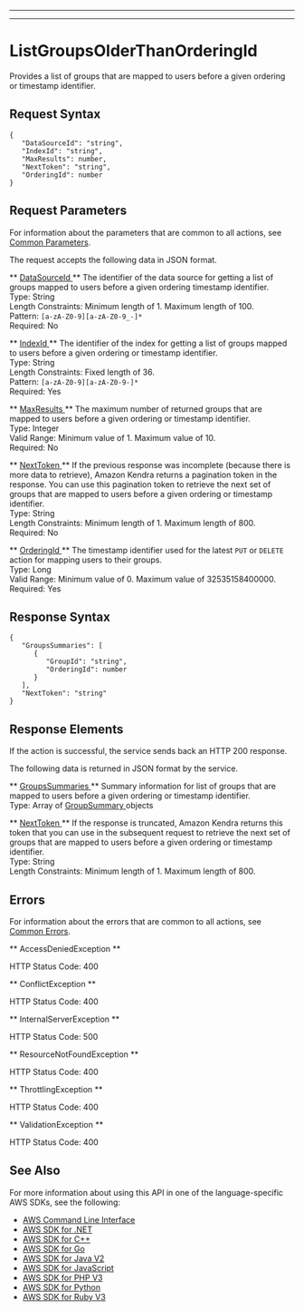 --------

--------

# ListGroupsOlderThanOrderingId<a name="API_ListGroupsOlderThanOrderingId"></a>

Provides a list of groups that are mapped to users before a given ordering or timestamp identifier\.

## Request Syntax<a name="API_ListGroupsOlderThanOrderingId_RequestSyntax"></a>

```
{
   "DataSourceId": "string",
   "IndexId": "string",
   "MaxResults": number,
   "NextToken": "string",
   "OrderingId": number
}
```

## Request Parameters<a name="API_ListGroupsOlderThanOrderingId_RequestParameters"></a>

For information about the parameters that are common to all actions, see [Common Parameters](CommonParameters.md)\.

The request accepts the following data in JSON format\.

 ** [ DataSourceId ](#API_ListGroupsOlderThanOrderingId_RequestSyntax) **   <a name="Kendra-ListGroupsOlderThanOrderingId-request-DataSourceId"></a>
The identifier of the data source for getting a list of groups mapped to users before a given ordering timestamp identifier\.  
Type: String  
Length Constraints: Minimum length of 1\. Maximum length of 100\.  
Pattern: `[a-zA-Z0-9][a-zA-Z0-9_-]*`   
Required: No

 ** [ IndexId ](#API_ListGroupsOlderThanOrderingId_RequestSyntax) **   <a name="Kendra-ListGroupsOlderThanOrderingId-request-IndexId"></a>
The identifier of the index for getting a list of groups mapped to users before a given ordering or timestamp identifier\.  
Type: String  
Length Constraints: Fixed length of 36\.  
Pattern: `[a-zA-Z0-9][a-zA-Z0-9-]*`   
Required: Yes

 ** [ MaxResults ](#API_ListGroupsOlderThanOrderingId_RequestSyntax) **   <a name="Kendra-ListGroupsOlderThanOrderingId-request-MaxResults"></a>
 The maximum number of returned groups that are mapped to users before a given ordering or timestamp identifier\.   
Type: Integer  
Valid Range: Minimum value of 1\. Maximum value of 10\.  
Required: No

 ** [ NextToken ](#API_ListGroupsOlderThanOrderingId_RequestSyntax) **   <a name="Kendra-ListGroupsOlderThanOrderingId-request-NextToken"></a>
 If the previous response was incomplete \(because there is more data to retrieve\), Amazon Kendra returns a pagination token in the response\. You can use this pagination token to retrieve the next set of groups that are mapped to users before a given ordering or timestamp identifier\.   
Type: String  
Length Constraints: Minimum length of 1\. Maximum length of 800\.  
Required: No

 ** [ OrderingId ](#API_ListGroupsOlderThanOrderingId_RequestSyntax) **   <a name="Kendra-ListGroupsOlderThanOrderingId-request-OrderingId"></a>
The timestamp identifier used for the latest `PUT` or `DELETE` action for mapping users to their groups\.  
Type: Long  
Valid Range: Minimum value of 0\. Maximum value of 32535158400000\.  
Required: Yes

## Response Syntax<a name="API_ListGroupsOlderThanOrderingId_ResponseSyntax"></a>

```
{
   "GroupsSummaries": [ 
      { 
         "GroupId": "string",
         "OrderingId": number
      }
   ],
   "NextToken": "string"
}
```

## Response Elements<a name="API_ListGroupsOlderThanOrderingId_ResponseElements"></a>

If the action is successful, the service sends back an HTTP 200 response\.

The following data is returned in JSON format by the service\.

 ** [ GroupsSummaries ](#API_ListGroupsOlderThanOrderingId_ResponseSyntax) **   <a name="Kendra-ListGroupsOlderThanOrderingId-response-GroupsSummaries"></a>
 Summary information for list of groups that are mapped to users before a given ordering or timestamp identifier\.   
Type: Array of [ GroupSummary ](API_GroupSummary.md) objects

 ** [ NextToken ](#API_ListGroupsOlderThanOrderingId_ResponseSyntax) **   <a name="Kendra-ListGroupsOlderThanOrderingId-response-NextToken"></a>
 If the response is truncated, Amazon Kendra returns this token that you can use in the subsequent request to retrieve the next set of groups that are mapped to users before a given ordering or timestamp identifier\.   
Type: String  
Length Constraints: Minimum length of 1\. Maximum length of 800\.

## Errors<a name="API_ListGroupsOlderThanOrderingId_Errors"></a>

For information about the errors that are common to all actions, see [Common Errors](CommonErrors.md)\.

 ** AccessDeniedException **   
  
HTTP Status Code: 400

 ** ConflictException **   
  
HTTP Status Code: 400

 ** InternalServerException **   
  
HTTP Status Code: 500

 ** ResourceNotFoundException **   
  
HTTP Status Code: 400

 ** ThrottlingException **   
  
HTTP Status Code: 400

 ** ValidationException **   
  
HTTP Status Code: 400

## See Also<a name="API_ListGroupsOlderThanOrderingId_SeeAlso"></a>

For more information about using this API in one of the language\-specific AWS SDKs, see the following:
+  [ AWS Command Line Interface](https://docs.aws.amazon.com/goto/aws-cli/kendra-2019-02-03/ListGroupsOlderThanOrderingId) 
+  [ AWS SDK for \.NET](https://docs.aws.amazon.com/goto/DotNetSDKV3/kendra-2019-02-03/ListGroupsOlderThanOrderingId) 
+  [ AWS SDK for C\+\+](https://docs.aws.amazon.com/goto/SdkForCpp/kendra-2019-02-03/ListGroupsOlderThanOrderingId) 
+  [ AWS SDK for Go](https://docs.aws.amazon.com/goto/SdkForGoV1/kendra-2019-02-03/ListGroupsOlderThanOrderingId) 
+  [ AWS SDK for Java V2](https://docs.aws.amazon.com/goto/SdkForJavaV2/kendra-2019-02-03/ListGroupsOlderThanOrderingId) 
+  [ AWS SDK for JavaScript](https://docs.aws.amazon.com/goto/AWSJavaScriptSDK/kendra-2019-02-03/ListGroupsOlderThanOrderingId) 
+  [ AWS SDK for PHP V3](https://docs.aws.amazon.com/goto/SdkForPHPV3/kendra-2019-02-03/ListGroupsOlderThanOrderingId) 
+  [ AWS SDK for Python](https://docs.aws.amazon.com/goto/boto3/kendra-2019-02-03/ListGroupsOlderThanOrderingId) 
+  [ AWS SDK for Ruby V3](https://docs.aws.amazon.com/goto/SdkForRubyV3/kendra-2019-02-03/ListGroupsOlderThanOrderingId) 
